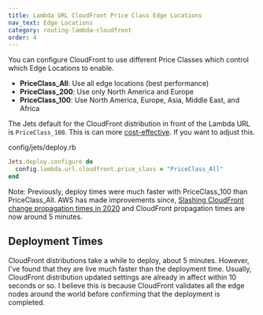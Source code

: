 ```yaml
---
title: Lambda URL CloudFront Price Class Edge Locations
nav_text: Edge Locations
category: routing-lambda-cloudfront
order: 4
---
```


You can configure CloudFront to use different Price Classes which control which Edge Locations to enable.

* **PriceClass_All**: Use all edge locations (best performance)
* **PriceClass_200**: Use only North America and Europe
* **PriceClass_100**: Use North America, Europe, Asia, Middle East, and Africa

The Jets default for the CloudFront distribution in front of the Lambda URL is `PriceClass_100`. This is can more [cost-effective](https://notes.paulswail.com/public/What+Pricing+Class+should+I+choose+for+a+CloudFront+distribution). If you want to adjust this.

config/jets/deploy.rb

```ruby
Jets.deploy.configure do
  config.lambda.url.cloudfront.price_class = "PriceClass_All"
end
```

Note: Previously, deploy times were much faster with PriceClass_100 than PriceClass_All. AWS has made improvements since, [Slashing CloudFront change propagation times in 2020](https://aws.amazon.com/blogs/networking-and-content-delivery/slashing-cloudfront-change-propagation-times-in-2020-recent-changes-and-looking-forward/) and CloudFront propagation times are now around 5 minutes.

## Deployment Times

CloudFront distributions take a while to deploy, about 5 minutes. However, I've found that they are live much faster than the deployment time. Usually, CloudFront distribution updated settings are already in affect within 10 seconds or so. I believe this is because CloudFront validates all the edge nodes around the world before confirming that the deployment is completed.
